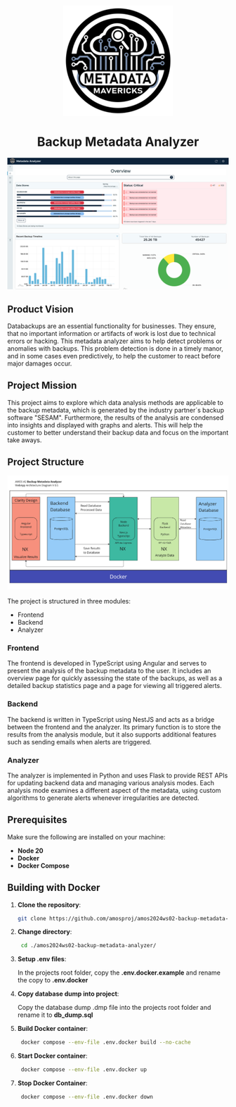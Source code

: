 <div align="center">
    <img src="Documentation/teamLogo.png" height="250" width="250" style="overflow: hidden;object-fit: cover;object-position: top;"/>
    <h1>Backup Metadata Analyzer</h1>
</div>

![Overview Page](Documentation/overviewPage.png)

## Product Vision
Databackups are an essential functionality for businesses. They ensure, that no important information or artifacts of work is lost due to technical errors or hacking. This metadata analyzer aims to help detect problems or anomalies with backups. This problem detection is done in a timely manor, and in some cases even predictively, to help the customer to react before major damages occur.

## Project Mission
This project aims to explore which data analysis methods are applicable to the backup metadata, which is generated by the industry partner´s backup software "SESAM". Furthermore, the results of the analysis are condensed into insights and displayed with graphs and alerts. This will help the customer to better understand their backup data and focus on the important take aways.

## Project Structure

![Architecture Diagram](Documentation/architectureDiagram.png)

The project is structured in three modules:
- Frontend
- Backend
- Analyzer

### Frontend
The frontend is developed in TypeScript using Angular and serves to present the analysis of the backup metadata to the user. It includes an overview page for quickly assessing the state of the backups, as well as a detailed backup statistics page and a page for viewing all triggered alerts.

### Backend
The backend is written in TypeScript using NestJS and acts as a bridge between the frontend and the analyzer. Its primary function is to store the results from the analysis module, but it also supports additional features such as sending emails when alerts are triggered.

### Analyzer
The analyzer is implemented in Python and uses Flask to provide REST APIs for updating backend data and managing various analysis modes. Each analysis mode examines a different aspect of the metadata, using custom algorithms to generate alerts whenever irregularities are detected.

## Prerequisites
Make sure the following are installed on your machine:

- **Node 20**
- **Docker**
- **Docker Compose**

## Building with Docker
1. **Clone the repository**:

   ```bash
   git clone https://github.com/amosproj/amos2024ws02-backup-metadata-analyzer.git

   ```

2. **Change directory**:

   ```bash
    cd ./amos2024ws02-backup-metadata-analyzer/

   ```

3. **Setup .env files**:

   In the projects root folder, copy the **.env.docker.example** and rename the copy to **.env.docker**

4. **Copy database dump into project**:

   Copy the database dump .dmp file into the projects root folder and rename it to **db_dump.sql**

5. **Build  Docker container**:

   ```bash
    docker compose --env-file .env.docker build --no-cache

   ```

6. **Start Docker container**:

   ```bash
    docker compose --env-file .env.docker up

   ```

7. **Stop Docker Container**:
   ```bash
    docker compose --env-file .env.docker down
   ```
